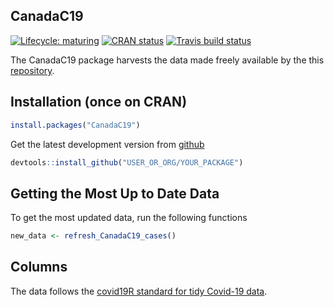 
<!-- README.md is generated from README.Rmd. Please edit that file -->

## CanadaC19

<!-- badges: start -->

[![Lifecycle:
maturing](https://img.shields.io/badge/lifecycle-maturing-orange.svg)](https://www.tidyverse.org/lifecycle/#maturing)
[![CRAN
status](https://www.r-pkg.org/badges/version/YOUR_PACKAGE)](https://CRAN.R-project.org/package=YOUR_PACKAGE)
[![Travis build
status](https://travis-ci.org/Covid19R/YOUR_PACKAGE.svg?branch=master)](https://travis-ci.org/USER_OR_ORG/YOUR_PACKAGE)
<!-- badges: end -->

The CanadaC19 package harvests the data made freely available by the
this [repository](https://github.com/ishaberry/Covid19Canada).

## Installation (once on CRAN)

``` r
install.packages("CanadaC19")
```

Get the latest development version from
[github](https://github.com/debusklaneml/CanadaC19)

``` r
devtools::install_github("USER_OR_ORG/YOUR_PACKAGE")
```

## Getting the Most Up to Date Data

To get the most updated data, run the following functions

``` r
new_data <- refresh_CanadaC19_cases()
```

## Columns

The data follows the [covid19R standard for tidy Covid-19
data](https://covid19r.github.io/documentation/data-format-standard.html).
